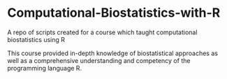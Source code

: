 # Computational-Biostatistics-with-R
A repo of scripts created for a course which taught computational biostatistics using R 


This course provided in-depth knowledge of biostatistical approaches as well as a comprehensive understanding and competency of the programming language R.
